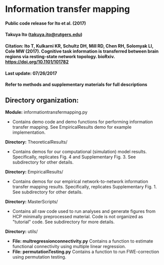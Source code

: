 # Information transfer mapping
#### Public code release for Ito et al. (2017)
#### Takuya Ito (takuya.ito@rutgers.edu)
#### Citation: Ito T, Kulkarni KR, Schultz DH, Mill RD, Chen RH, Solomyak LI, Cole MW (2017). Cognitive task information is transferred between brain regions via resting-state network topology. bioRxiv. https://doi.org/10.1101/101782
#### Last update: 07/26/2017
#### Refer to methods and supplementary materials for full descriptions

## Directory organization:
**Module:** informationtransfermapping.py
* Contains demo code and demo functions for performing information transfer mapping. See EmpiricalResults demo for example implementation. 

**Directory:** TheoreticalResults/
* Contains demos for our computational (simulation) model results. Specifically, replicates Fig. 4 and Supplementary Fig. 3. See subdirectory for other details. 

**Directory:** EmpiricalResults/
* Contains demos for our empirical network-to-network information transfer mapping results. Specifically, replicates Supplementary Fig. 1. See subdirectory for other details.

**Directory:** MasterScripts/
* Contains all raw code used to run analyses and generate figures from HCP minimally preprocessed material. Code is not organized as "tutorial" code. See subdirectory for more details.

**Directory:** utils/
* **File: multregressionconnectivity.py** Contains a function to estimate functional connectivity using multiple linear regression.
* **File: permutationTesting.py** Contains a function to run FWE-correction using permutation testing.
